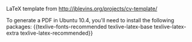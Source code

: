 LaTeX template from http://jblevins.org/projects/cv-template/

To generate a PDF in Ubuntu 10.4, you'll need to install the following packages:
  {{texlive-fonts-recommended texlive-latex-base texlive-latex-extra texlive-latex-recommended}}
